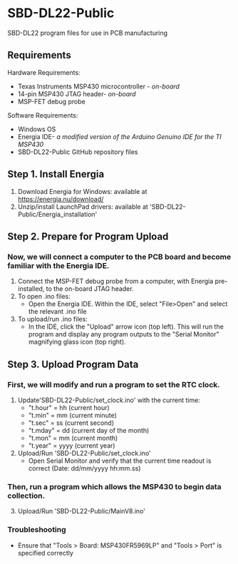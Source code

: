 # SBD-DL22-Public
SBD-DL22 program files for use in PCB manufacturing

## Requirements
Hardware Requirements:
* Texas Instruments MSP430 microcontroller - *on-board*
* 14-pin MSP430 JTAG header- *on-board*
* MSP-FET debug probe

Software Requirements:
* Windows OS
* Energia IDE- *a modified version of the Arduino Genuino IDE for the TI MSP430*
* SBD-DL22-Public GitHub repository files

## Step 1. Install Energia
1. Download Energia for Windows: available at https://energia.nu/download/ 
2. Unzip/install LaunchPad drivers: available at 'SBD-DL22-Public/Energia_installation'

## Step 2. Prepare for Program Upload
### Now, we will connect a computer to the PCB board and become familiar with the Energia IDE.
1. Connect the MSP-FET debug probe from a computer, with Energia pre-installed, to the on-board JTAG header.
2. To open .ino files: 
	* Open the Energia IDE. Within the IDE, select "File>Open" and select the relevant .ino file
3. To upload/run .ino files:
	* In the IDE, click the "Upload" arrow icon (top left). This will run the program and display any program outputs to the "Serial Monitor"
magnifying glass icon (top right).

## Step 3. Upload Program Data
### First, we will modify and run a program to set the RTC clock. 
1. Update'SBD-DL22-Public/set_clock.ino' with the current time:
	* "t.hour" = hh (current hour)
	* "t.min" = mm (current minute)
	* "t.sec" = ss (current second)
	* "t.mday" = dd (current day of the month)
	* "t.mon" = mm (current month)
	* "t.year" = yyyy (current year)
2. Upload/Run 'SBD-DL22-Public/set_clock.ino'
	* Open Serial Monitor and verify that the current time readout is correct (Date: dd/mm/yyyy hh:mm.ss)

### Then, run a program which allows the MSP430 to begin data collection.
3. Upload/Run 'SBD-DL22-Public/MainV8.ino'

### Troubleshooting
* Ensure that "Tools > Board: MSP430FR5969LP" and "Tools > Port" is specified correctly

